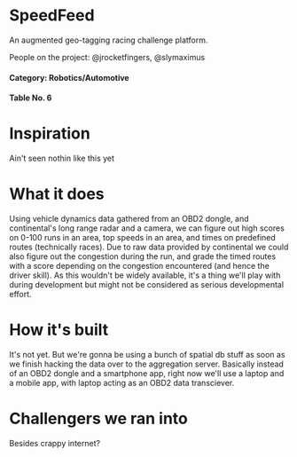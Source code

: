 # SpeedFeed
An augmented geo-tagging racing challenge platform.

People on the project: @jrocketfingers, @slymaximus

#### Category: Robotics/Automotive

#### Table No. 6

# Inspiration
Ain't seen nothin like this yet

# What it does
Using vehicle dynamics data gathered from an OBD2 dongle, and continental's long range radar and a camera, we can figure out high scores on 0-100 runs in an area, top speeds in an area, and times on predefined routes (technically races).
Due to raw data provided by continental we could also figure out the congestion during the run, and grade the timed routes with a score depending on the congestion encountered (and hence the driver skill). As this wouldn't be widely available, it's a thing we'll play with during development but might not be considered as serious developmental effort.

# How it's built
It's not yet. But we're gonna be using a bunch of spatial db stuff as soon as we finish hacking the data over to the aggregation server. Basically instead of an OBD2 dongle and a smartphone app, right now we'll use a laptop and a mobile app, with laptop acting as an OBD2 data transciever.

# Challengers we ran into
Besides crappy internet?
